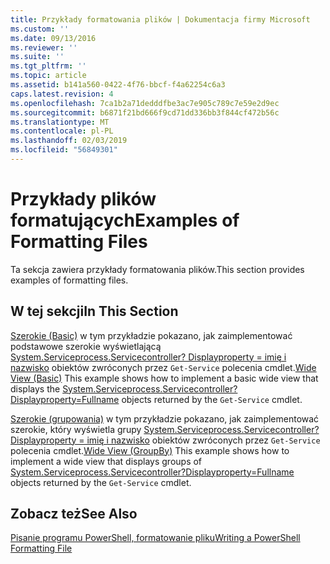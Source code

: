 ```yaml
---
title: Przykłady formatowania plików | Dokumentacja firmy Microsoft
ms.custom: ''
ms.date: 09/13/2016
ms.reviewer: ''
ms.suite: ''
ms.tgt_pltfrm: ''
ms.topic: article
ms.assetid: b141a560-0422-4f76-bbcf-f4a62254c6a3
caps.latest.revision: 4
ms.openlocfilehash: 7ca1b2a71dedddfbe3ac7e905c789c7e59e2d9ec
ms.sourcegitcommit: b6871f21bd666f9cd71dd336bb3f844cf472b56c
ms.translationtype: MT
ms.contentlocale: pl-PL
ms.lasthandoff: 02/03/2019
ms.locfileid: "56849301"
---
```

# <a name="examples-of-formatting-files"></a><span data-ttu-id="e3e1f-102">Przykłady plików formatujących</span><span class="sxs-lookup"><span data-stu-id="e3e1f-102">Examples of Formatting Files</span></span>

<span data-ttu-id="e3e1f-103">Ta sekcja zawiera przykłady formatowania plików.</span><span class="sxs-lookup"><span data-stu-id="e3e1f-103">This section provides examples of formatting files.</span></span>

## <a name="in-this-section"></a><span data-ttu-id="e3e1f-104">W tej sekcji</span><span class="sxs-lookup"><span data-stu-id="e3e1f-104">In This Section</span></span>

<span data-ttu-id="e3e1f-105">[Szerokie (Basic)](./wide-view-basic.md) w tym przykładzie pokazano, jak zaimplementować podstawowe szerokie wyświetlającą [System.Serviceprocess.Servicecontroller? Displayproperty = imię i nazwisko](/dotnet/api/System.ServiceProcess.ServiceController) obiektów zwróconych przez `Get-Service` polecenia cmdlet.</span><span class="sxs-lookup"><span data-stu-id="e3e1f-105">[Wide View (Basic)](./wide-view-basic.md) This example shows how to implement a basic wide view that displays the [System.Serviceprocess.Servicecontroller?Displayproperty=Fullname](/dotnet/api/System.ServiceProcess.ServiceController) objects returned by the `Get-Service` cmdlet.</span></span>

<span data-ttu-id="e3e1f-106">[Szerokie (grupowania)](./wide-view-groupby.md) w tym przykładzie pokazano, jak zaimplementować szerokie, który wyświetla grupy [System.Serviceprocess.Servicecontroller? Displayproperty = imię i nazwisko](/dotnet/api/System.ServiceProcess.ServiceController) obiektów zwróconych przez `Get-Service` polecenia cmdlet.</span><span class="sxs-lookup"><span data-stu-id="e3e1f-106">[Wide View (GroupBy)](./wide-view-groupby.md) This example shows how to implement a wide view that displays groups of [System.Serviceprocess.Servicecontroller?Displayproperty=Fullname](/dotnet/api/System.ServiceProcess.ServiceController) objects returned by the `Get-Service` cmdlet.</span></span>

## <a name="see-also"></a><span data-ttu-id="e3e1f-107">Zobacz też</span><span class="sxs-lookup"><span data-stu-id="e3e1f-107">See Also</span></span>

[<span data-ttu-id="e3e1f-108">Pisanie programu PowerShell, formatowanie pliku</span><span class="sxs-lookup"><span data-stu-id="e3e1f-108">Writing a PowerShell Formatting File</span></span>](./writing-a-powershell-formatting-file.md)
